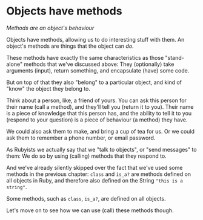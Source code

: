 # Objects have methods

*Methods are an object's behaviour*

Objects have methods, allowing us to do interesting stuff with them. An
object's methods are things that the object can *do*.

These methods have exactly the same characteristics as those "stand-alone"
methods that we've discussed above: They (optionally) take arguments (input),
return something, and encapsulate (have) some code.

But on top of that they also "belong" to a particular object, and kind of
"know" the object they belong to.

Think about a person, like, a friend of yours. You can ask this person for
their name (call a method), and they'll tell you (return it to you). Their name
is a piece of knowledge that this person has, and the ability to tell it to you
(respond to your question) is a piece of behaviour (a method) they have.

We could also ask them to make, and bring a cup of tea for us. Or we could ask
them to remember a phone number, or email password.

As Rubyists we actually say that we "talk to objects", or "send messages" to
them: We do so by using (calling) methods that they respond to.

And we've already silently skipped over the fact that we've used some methods
in the previous chapter: `class` and `is_a?` are methods defined on all objects
in Ruby, and therefore also defined on the String `"this is a string"`.

<p class="note">
Some methods, such as <code>class</code>, <code>is_a?</code>, are defined on all objects.
</p>

Let's move on to see how we can use (call) these methods though.
